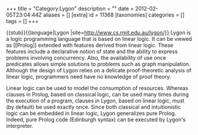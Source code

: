 +++
title = "Category:Lygon"
description = ""
date = 2012-02-05T23:04:44Z
aliases = []
[extra]
id = 11368
[taxonomies]
categories = []
tags = []
+++

{{stub}}{{language|Lygon
|site=http://www.cs.rmit.edu.au/lygon/}}
Lygon is a logic programming language that is based on linear logic. It can be viewed as [[Prolog]] extended with features derived from linear logic. These features include a declarative notion of state and the ability to express problems involving concurrency. Also, the availability of use once predicates allows simple solutions to problems such as graph manipulation. Although the design of Lygon relies on a delicate proof-theoretic analysis of linear logic, programmers need have no knowledge of proof theory.

Linear logic can be used to model the consumption of resources. Whereas clauses in Prolog, based on classical logic, can be used many times during the execution of a program, clauses in Lygon, based on linear logic, must (by default) be used exactly once. Since both classical and intuitionistic logic can be embedded in linear logic, Lygon generalizes pure Prolog. Indeed, pure Prolog code (Edinburgh syntax) can be executed by Lygon's interpreter.
